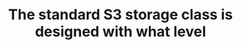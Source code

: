 ---
layout: answer
title: "The standard S3 storage class is designed with what level "
blurb: "According to the docs, the Amazon S3 standard storage class is designed for 99.99% availability."
quid: 49
---